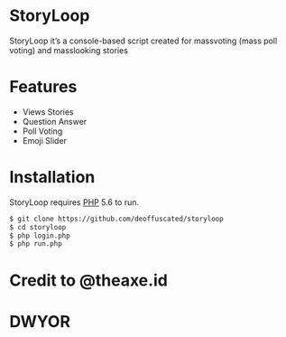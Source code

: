 # StoryLoop

StoryLoop it’s a console-based script created for massvoting (mass poll voting) and masslooking stories

# Features

  - Views Stories
  - Question Answer
  - Poll Voting
  - Emoji Slider

# Installation

StoryLoop requires [PHP](https://www.php.net/) 5.6 to run.

```sh
$ git clone https://github.com/deoffuscated/storyloop
$ cd storyloop
$ php login.php
$ php run.php
```
# Credit to @theaxe.id 
# DWYOR
